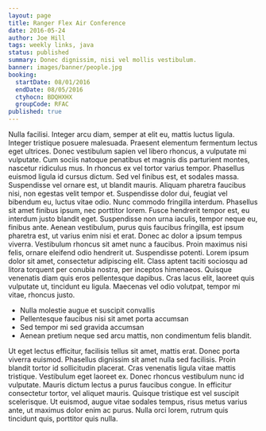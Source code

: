 ```yaml
---
layout: page
title: Ranger Flex Air Conference
date: 2016-05-24
author: Joe Hill
tags: weekly links, java
status: published
summary: Donec dignissim, nisi vel mollis vestibulum.
banner: images/banner/people.jpg
booking:
  startDate: 08/01/2016
  endDate: 08/05/2016
  ctyhocn: BDQHXHX
  groupCode: RFAC
published: true
---
```

Nulla facilisi. Integer arcu diam, semper at elit eu, mattis luctus ligula. Integer tristique posuere malesuada. Praesent elementum fermentum lectus eget ultrices. Donec vestibulum sapien vel libero rhoncus, a vulputate mi vulputate. Cum sociis natoque penatibus et magnis dis parturient montes, nascetur ridiculus mus. In rhoncus ex vel tortor varius tempor. Phasellus euismod ligula id cursus dictum. Sed vel finibus est, et sodales massa. Suspendisse vel ornare est, ut blandit mauris. Aliquam pharetra faucibus nisi, non egestas velit tempor et. Suspendisse dolor dui, feugiat vel bibendum eu, luctus vitae odio. Nunc commodo fringilla interdum.
Phasellus sit amet finibus ipsum, nec porttitor lorem. Fusce hendrerit tempor est, eu interdum justo blandit eget. Suspendisse non urna iaculis, tempor neque eu, finibus ante. Aenean vestibulum, purus quis faucibus fringilla, est ipsum pharetra est, ut varius enim nisi et erat. Donec ac dolor a ipsum tempus viverra. Vestibulum rhoncus sit amet nunc a faucibus. Proin maximus nisi felis, ornare eleifend odio hendrerit ut. Suspendisse potenti. Lorem ipsum dolor sit amet, consectetur adipiscing elit. Class aptent taciti sociosqu ad litora torquent per conubia nostra, per inceptos himenaeos. Quisque venenatis diam quis eros pellentesque dapibus. Cras lacus elit, laoreet quis vulputate ut, tincidunt eu ligula. Maecenas vel odio volutpat, tempor mi vitae, rhoncus justo.

* Nulla molestie augue et suscipit convallis
* Pellentesque faucibus nisi sit amet porta accumsan
* Sed tempor mi sed gravida accumsan
* Aenean pretium neque sed arcu mattis, non condimentum felis blandit.

Ut eget lectus efficitur, facilisis tellus sit amet, mattis erat. Donec porta viverra euismod. Phasellus dignissim sit amet nulla sed facilisis. Proin blandit tortor id sollicitudin placerat. Cras venenatis ligula vitae mattis tristique. Vestibulum eget laoreet ex. Donec rhoncus vestibulum nunc id vulputate. Mauris dictum lectus a purus faucibus congue. In efficitur consectetur tortor, vel aliquet mauris. Quisque tristique est vel suscipit scelerisque. Ut euismod, augue vitae sodales tempus, risus metus varius ante, ut maximus dolor enim ac purus. Nulla orci lorem, rutrum quis tincidunt quis, porttitor quis nulla.
